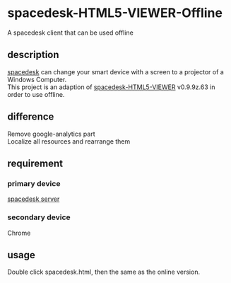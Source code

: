 # spacedesk-HTML5-VIEWER-Offline
A spacedesk client that can be used offline
## description
[spacedesk](https://spacedesk.net/) can change your smart device with a screen to a projector of a Windows Computer.  
This project is an adaption of [spacedesk-HTML5-VIEWER](http://spacedesk.ph/html5viewer/) v0.9.9z.63 in order to use offline.
## difference
Remove google-analytics part  
Localize all resources and rearrange them
## requirement
### primary device
[spacedesk server](https://spacedesk.net/#downloads)
### secondary device
Chrome
## usage
Double click spacedesk.html, then the same as the online version.
